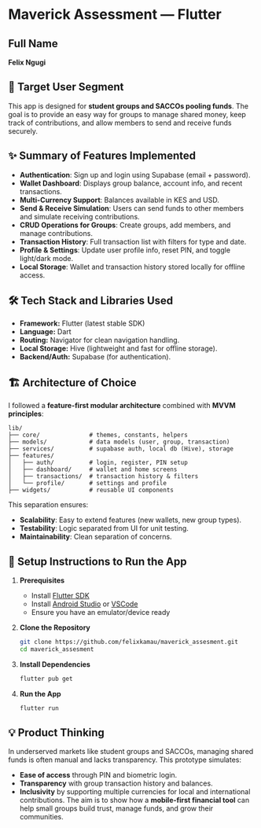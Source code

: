 # Maverick Assessment — Flutter 

## Full Name

**Felix Ngugi**

## 🎯 Target User Segment

This app is designed for **student groups and SACCOs pooling funds**.
The goal is to provide an easy way for groups to manage shared money, keep track of contributions, and allow members to send and receive funds securely.

## ✨ Summary of Features Implemented

* **Authentication**: Sign up and login using Supabase (email + password).
* **Wallet Dashboard**: Displays group balance, account info, and recent transactions.
* **Multi-Currency Support**: Balances available in KES and USD.
* **Send & Receive Simulation**: Users can send funds to other members and simulate receiving contributions.
* **CRUD Operations for Groups**: Create groups, add members, and manage contributions.
* **Transaction History**: Full transaction list with filters for type and date.
* **Profile & Settings**: Update user profile info, reset PIN, and toggle light/dark mode.
* **Local Storage**: Wallet and transaction history stored locally for offline access.

## 🛠 Tech Stack and Libraries Used

* **Framework:** Flutter (latest stable SDK)
* **Language:** Dart
* **Routing:** Navigator for clean navigation handling.
* **Local Storage:** Hive (lightweight and fast for offline storage).
* **Backend/Auth:** Supabase (for authentication).

## 🏗 Architecture of Choice

I followed a **feature-first modular architecture** combined with **MVVM principles**:

```
lib/
├── core/              # themes, constants, helpers
├── models/            # data models (user, group, transaction)
├── services/          # supabase auth, local db (Hive), storage
├── features/
│   ├── auth/          # login, register, PIN setup
│   ├── dashboard/     # wallet and home screens
│   ├── transactions/  # transaction history & filters
│   └── profile/       # settings and profile
├── widgets/           # reusable UI components
```

This separation ensures:

* **Scalability**: Easy to extend features (new wallets, new group types).
* **Testability**: Logic separated from UI for unit testing.
* **Maintainability**: Clean separation of concerns.

## 🚀 Setup Instructions to Run the App

1. **Prerequisites**

    * Install [Flutter SDK](https://docs.flutter.dev/get-started/install)
    * Install [Android Studio](https://developer.android.com/studio) or [VSCode](https://code.visualstudio.com/)
    * Ensure you have an emulator/device ready

2. **Clone the Repository**

   ```bash
   git clone https://github.com/felixkamau/maverick_assesment.git
   cd maverick_assesment
   ```

3. **Install Dependencies**

   ```bash
   flutter pub get
   ```

4. **Run the App**

   ```bash
   flutter run
   ```

## 💡 Product Thinking

In underserved markets like student groups and SACCOs, managing shared funds is often manual and lacks transparency.
This prototype simulates:

* **Ease of access** through PIN and biometric login.
* **Transparency** with group transaction history and balances.
* **Inclusivity** by supporting multiple currencies for local and international contributions.
The aim is to show how a **mobile-first financial tool** can help small groups build trust, manage funds, and grow their communities.

